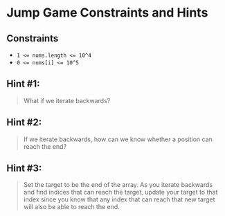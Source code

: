 #  Jump Game Constraints and Hints

## Constraints
-   `1 <= nums.length <= 10^4`
-   `0 <= nums[i] <= 10^5`

## Hint #1:
> What if we iterate backwards?

## Hint #2: 
> If we iterate backwards, how can we know whether a position can reach the end?

## Hint #3:
> Set the target to be the end of the array. As you iterate backwards and find indices that can reach the target, update your target to that index since you know that any index that can reach that new target will also be able to reach the end.